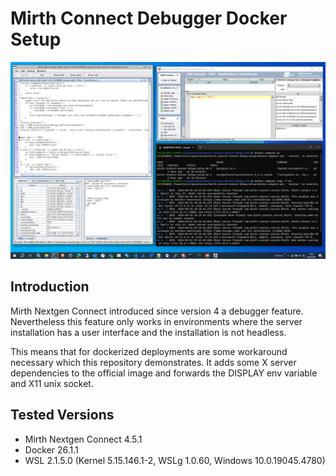 # Mirth Connect Debugger Docker Setup
![Mirth-Connect-Debugger-Docker-Setup](./Mirth-Connect-Debugger-Docker-Setup.PNG?raw=true "Mirth-Connect-Debugger-Docker-Setup")

## Introduction
Mirth Nextgen Connect introduced since version 4 a debugger feature. 
Nevertheless this feature only works in environments where the server installation has a user interface and the installation is not headless.

This means that for dockerized deployments are some workaround necessary which this repository demonstrates.
It adds some X server dependencies to the official image and forwards the DISPLAY env variable and X11 unix socket.

## Tested Versions
* Mirth Nextgen Connect 4.5.1
* Docker 26.1.1
* WSL 2.1.5.0 (Kernel 5.15.146.1-2, WSLg 1.0.60, Windows 10.0.19045.4780)

